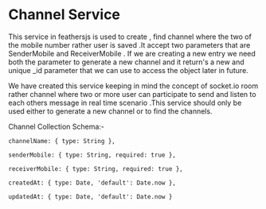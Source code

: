 # Channel Service

This service in feathersjs is used to create , find channel where the two of the mobile number rather user is saved .It accept two parameters that are SenderMobile and ReceiverMobile . If we are creating a new entry we need both the parameter to generate a new channel and it return's a new and unique \_id parameter that we can use to access the object later in future.

We have created this service keeping in mind the concept of socket.io room rather channel where two or more user can participate to send and listen to each others message in real time scenario .This service should only be used either to generate a new channel or to find the channels.

Channel Collection Schema:-

```
channelName: { type: String },

senderMobile: { type: String, required: true },

receiverMobile: { type: String, required: true },

createdAt: { type: Date, 'default': Date.now },

updatedAt: { type: Date, 'default': Date.now }
```



